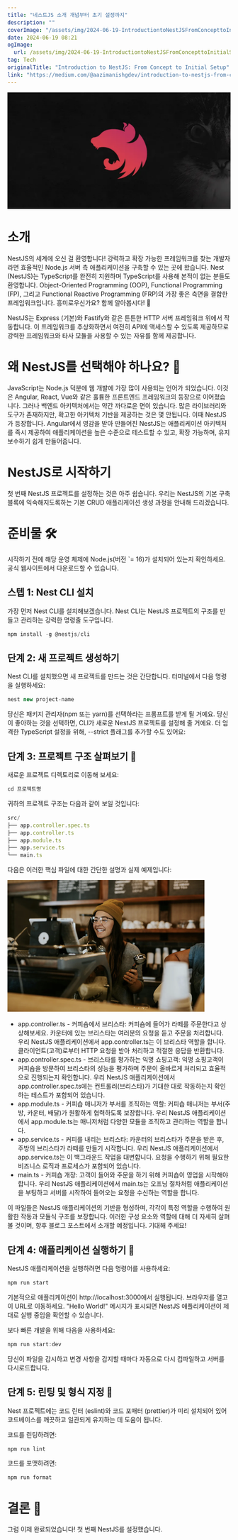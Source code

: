 ```yaml
---
title: "네스트JS 소개 개념부터 초기 설정까지"
description: ""
coverImage: "/assets/img/2024-06-19-IntroductiontoNestJSFromConcepttoInitialSetup_0.png"
date: 2024-06-19 08:21
ogImage: 
  url: /assets/img/2024-06-19-IntroductiontoNestJSFromConcepttoInitialSetup_0.png
tag: Tech
originalTitle: "Introduction to NestJS: From Concept to Initial Setup"
link: "https://medium.com/@aazimanishgdev/introduction-to-nestjs-from-concept-to-initial-setup-7bd6ae0eb96a"
---
```



![NestJS 이미지](/assets/img/2024-06-19-IntroductiontoNestJSFromConcepttoInitialSetup_0.png)

# 소개

NestJS의 세계에 오신 걸 환영합니다! 강력하고 확장 가능한 프레임워크를 찾는 개발자라면 효율적인 Node.js 서버 측 애플리케이션을 구축할 수 있는 곳에 왔습니다. Nest (NestJS)는 TypeScript를 완전히 지원하며 TypeScript를 사용해 본적이 없는 분들도 환영합니다. Object-Oriented Programming (OOP), Functional Programming (FP), 그리고 Functional Reactive Programming (FRP)의 가장 좋은 측면을 결합한 프레임워크입니다. 흥미로우신가요? 함께 알아봅시다! 🌊

NestJS는 Express (기본)와 Fastify와 같은 튼튼한 HTTP 서버 프레임워크 위에서 작동합니다. 이 프레임워크를 추상화하면서 여전히 API에 액세스할 수 있도록 제공하므로 강력한 프레임워크와 타사 모듈을 사용할 수 있는 자유를 함께 제공합니다.

<div class="content-ad"></div>

# 왜 NestJS를 선택해야 하나요? 🚀

JavaScript는 Node.js 덕분에 웹 개발에 가장 많이 사용되는 언어가 되었습니다. 이것은 Angular, React, Vue와 같은 훌륭한 프론트엔드 프레임워크의 등장으로 이어졌습니다. 그러나 백엔드 아키텍처에서는 약간 까다로운 면이 있습니다. 많은 라이브러리와 도구가 존재하지만, 확고한 아키텍처 기반을 제공하는 것은 몇 안됩니다. 이때 NestJS가 등장합니다. Angular에서 영감을 받아 만들어진 NestJS는 애플리케이션 아키텍처를 즉시 제공하여 애플리케이션을 높은 수준으로 테스트할 수 있고, 확장 가능하며, 유지보수하기 쉽게 만들어줍니다.

# NestJS로 시작하기

첫 번째 NestJS 프로젝트를 설정하는 것은 아주 쉽습니다. 우리는 NestJS의 기본 구축 블록에 익숙해지도록하는 기본 CRUD 애플리케이션 생성 과정을 안내해 드리겠습니다.

<div class="content-ad"></div>

# 준비물 🛠️  

시작하기 전에 해당 운영 체제에 Node.js(버전 `= 16)가 설치되어 있는지 확인하세요. 공식 웹사이트에서 다운로드할 수 있습니다.

## 스텝 1: Nest CLI 설치  

가장 먼저 Nest CLI를 설치해보겠습니다. Nest CLI는 NestJS 프로젝트의 구조를 만들고 관리하는 강력한 명령줄 도구입니다.

<div class="content-ad"></div>

```js
npm install -g @nestjs/cli
```

## 단계 2: 새 프로젝트 생성하기

Nest CLI를 설치했으면 새 프로젝트를 만드는 것은 간단합니다. 터미널에서 다음 명령을 실행하세요:

```js
nest new project-name
```

<div class="content-ad"></div>

당신은 패키지 관리자(npm 또는 yarn)를 선택하라는 프롬프트를 받게 될 거예요. 당신이 좋아하는 것을 선택하면, CLI가 새로운 NestJS 프로젝트를 설정해 줄 거에요. 더 엄격한 TypeScript 설정을 위해, --strict 플래그를 추가할 수도 있어요:

## 단계 3: 프로젝트 구조 살펴보기 📂

새로운 프로젝트 디렉토리로 이동해 보세요:

```js
cd 프로젝트명
```

<div class="content-ad"></div>

귀하의 프로젝트 구조는 다음과 같이 보일 것입니다:

```js
src/
├── app.controller.spec.ts
├── app.controller.ts
├── app.module.ts
├── app.service.ts
└── main.ts
```

다음은 이러한 핵심 파일에 대한 간단한 설명과 실제 예제입니다:

![이미지](/assets/img/2024-06-19-IntroductiontoNestJSFromConcepttoInitialSetup_1.png)

<div class="content-ad"></div>

- app.controller.ts - 커피숍에서 브리스타: 커피숍에 들어가 라떼를 주문한다고 상상해보세요. 카운터에 있는 브리스타는 여러분의 요청을 듣고 주문을 처리합니다. 우리 NestJS 애플리케이션에서 app.controller.ts는 이 브리스타 역할을 합니다. 클라이언트(고객)로부터 HTTP 요청을 받아 처리하고 적절한 응답을 반환합니다.
- app.controller.spec.ts - 브리스타를 평가하는 익명 쇼핑고객: 익명 쇼핑고객이 커피숍을 방문하여 브리스타의 성능을 평가하며 주문이 올바르게 처리되고 효율적으로 진행되는지 확인합니다. 우리 NestJS 애플리케이션에서 app.controller.spec.ts에는 컨트롤러(브리스타)가 기대한 대로 작동하는지 확인하는 테스트가 포함되어 있습니다.
- app.module.ts - 커피숍 매니저가 부서를 조직하는 역할: 커피숍 매니저는 부서(주방, 카운터, 배달)가 원활하게 협력하도록 보장합니다. 우리 NestJS 애플리케이션에서 app.module.ts는 매니저처럼 다양한 모듈을 조직하고 관리하는 역할을 합니다.
- app.service.ts - 커피를 내리는 브리스타: 카운터의 브리스타가 주문을 받은 후, 주방의 브리스타가 라떼를 만들기 시작합니다. 우리 NestJS 애플리케이션에서 app.service.ts는 이 백그라운드 작업을 대변합니다. 요청을 수행하기 위해 필요한 비즈니스 로직과 프로세스가 포함되어 있습니다.
- main.ts - 커피숍 개장: 고객이 들어와 주문을 하기 위해 커피숍이 영업을 시작해야 합니다. 우리 NestJS 애플리케이션에서 main.ts는 오프닝 절차처럼 애플리케이션을 부팅하고 서버를 시작하여 들어오는 요청을 수신하는 역할을 합니다.

이 파일들은 NestJS 애플리케이션의 기반을 형성하며, 각각이 특정 역할을 수행하여 원활한 작동과 모듈식 구조를 보장합니다. 이러한 구성 요소와 역할에 대해 더 자세히 살펴볼 것이며, 향후 블로그 포스트에서 소개할 예정입니다. 기대해 주세요!

## 단계 4: 애플리케이션 실행하기 🏃

NestJS 애플리케이션을 실행하려면 다음 명령어를 사용하세요:

<div class="content-ad"></div>

```js
npm run start
```

기본적으로 애플리케이션이 http://localhost:3000에서 실행됩니다. 브라우저를 열고 이 URL로 이동하세요. "Hello World!" 메시지가 표시되면 NestJS 애플리케이션이 제대로 실행 중임을 확인할 수 있습니다.

보다 빠른 개발을 위해 다음을 사용하세요:

```js
npm run start:dev
```

<div class="content-ad"></div>

당신이 파일을 감시하고 변경 사항을 감지할 때마다 자동으로 다시 컴파일하고 서버를 다시로드합니다.

## 단계 5: 린팅 및 형식 지정 📏

Nest 프로젝트에는 코드 린터 (eslint)와 코드 포매터 (prettier)가 미리 설치되어 있어 코드베이스를 깨끗하고 일관되게 유지하는 데 도움이 됩니다.

코드를 린팅하려면:

<div class="content-ad"></div>

```js
npm run lint
```

코드를 포맷하려면:

```js
npm run format
```

# 결론 🎉


<div class="content-ad"></div>

그럼 이제 완료되었습니다! 첫 번째 NestJS를 설정했습니다.